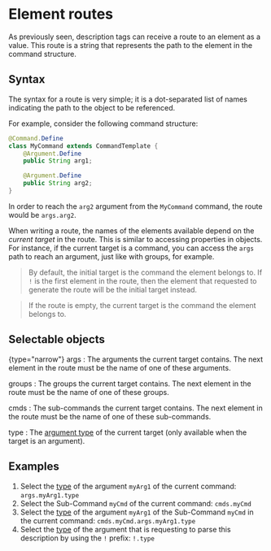 # Element routes

As previously seen, description tags can receive a route to an element as a value.
This route is a string that represents the path to the element in the command structure.


## Syntax

The syntax for a route is very simple; it is a dot-separated list of names indicating the path to the object to be
referenced.

For example, consider the following command structure:

```Java
@Command.Define
class MyCommand extends CommandTemplate {
	@Argument.Define
	public String arg1;

	@Argument.Define
	public String arg2;
}
```

In order to reach the ``arg2`` argument from the `MyCommand` command, the route would be `args.arg2`.

When writing a route, the names of the elements available depend on the _current target_ in the route.
This is similar to accessing properties in objects. For instance, if the current target is a command, you can access
the ``args`` path to reach an argument, just like with groups, for example.

> By default, the initial target is the command the element belongs to. If ``!`` is the first element in the route, then the
> element that requested to generate the route will be the initial target instead.

> If the route is empty, the current target is the command the element belongs to.


## Selectable objects

{type="narrow"}
args
: The arguments the current target contains. The next element in the route must be the name of one of these arguments.

groups
: The groups the current target contains. The next element in the route must be the name of one of these groups.

cmds
: The sub-commands the current target contains. The next element in the route must be the name of one of these sub-commands.

type
: The [argument type](Argument-Types.md) of the current target (only available when the target is an argument).


## Examples

1. Select the [type](Argument-Types.md) of the argument `myArg1` of the current command: ``args.myArg1.type``
2. Select the Sub-Command ``myCmd`` of the current command: ``cmds.myCmd``
3. Select the [type](Argument-Types.md) of the argument ``myArg1`` of the Sub-Command `myCmd` in the current command: ``cmds.myCmd.args.myArg1.type``
4. Select the [type](Argument-Types.md) of the argument that is requesting to parse this description by using the `!` prefix: `!.type`